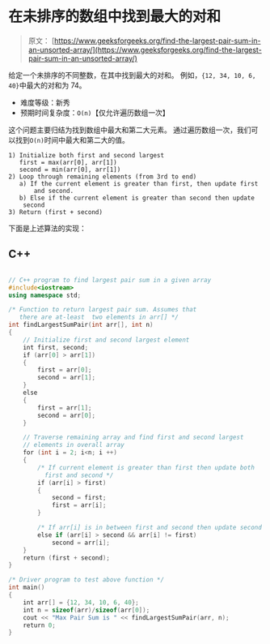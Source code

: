 # 在未排序的数组中找到最大的对和

> 原文： [https://www.geeksforgeeks.org/find-the-largest-pair-sum-in-an-unsorted-array/](https://www.geeksforgeeks.org/find-the-largest-pair-sum-in-an-unsorted-array/)

给定一个未排序的不同整数，在其中找到最大的对和。 例如，`{12, 34, 10, 6, 40}`中最大的对和为 74。

+   难度等级：新秀
+   预期时间复杂度：`O(n)`【仅允许遍历数组一次】



这个问题主要归结为找到数组中最大和第二大元素。 通过遍历数组一次，我们可以找到`O(n)`时间中最大和第二大的值。

```
1) Initialize both first and second largest
   first = max(arr[0], arr[1])
   second = min(arr[0], arr[1])
2) Loop through remaining elements (from 3rd to end)
   a) If the current element is greater than first, then update first 
       and second. 
   b) Else if the current element is greater than second then update 
    second
3) Return (first + second)

```

下面是上述算法的实现：

## C++ 

```cpp

// C++ program to find largest pair sum in a given array 
#include<iostream> 
using namespace std; 

/* Function to return largest pair sum. Assumes that  
   there are at-least  two elements in arr[] */
int findLargestSumPair(int arr[], int n) 
{ 
    // Initialize first and second largest element 
    int first, second; 
    if (arr[0] > arr[1]) 
    { 
        first = arr[0]; 
        second = arr[1]; 
    } 
    else
    { 
        first = arr[1]; 
        second = arr[0]; 
    } 

    // Traverse remaining array and find first and second largest 
    // elements in overall array 
    for (int i = 2; i<n; i ++) 
    { 
        /* If current element is greater than first then update both 
          first and second */
        if (arr[i] > first) 
        { 
            second = first; 
            first = arr[i]; 
        } 

        /* If arr[i] is in between first and second then update second  */
        else if (arr[i] > second && arr[i] != first) 
            second = arr[i]; 
    } 
    return (first + second); 
} 

/* Driver program to test above function */
int main() 
{ 
    int arr[] = {12, 34, 10, 6, 40}; 
    int n = sizeof(arr)/sizeof(arr[0]); 
    cout << "Max Pair Sum is " << findLargestSumPair(arr, n); 
    return 0; 
} 

```
